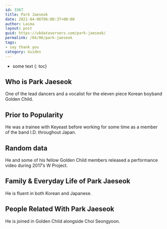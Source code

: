 ```yaml
---
id: 3367
title: Park Jaeseok
date: 2021-04-06T06:00:37+00:00
author: Laima
layout: post
guid: https://ukdataservers.com/park-jaeseok/
permalink: /04/06/park-jaeseok
tags:
- say thank you
category: Guides
---
```


* some text
{: toc}


## Who is Park Jaeseok
                  
                  
                  
One of the lead dancers and a vocalist for the eleven piece Korean boyband Golden Child. 
                  
              
            
              
            
                
                
                
## Prior to Popularity
                  
                  
                  
He was a trainee with Keyeast before working for some time as a member of the band I.D. throughout Japan. 
                  
              
            
              
            
                
                
                
## Random data
                  
                  
                  
He and some of his fellow Golden Child members released a performance video during 2017&#8217;s W Project. 
                  
              
            
              
            
                
                
                
## Family & Everyday Life of Park Jaeseok
                  
                  
                  
He is fluent in both Korean and Japanese. 
                  
              
            
              
            
                
                
                
## People Related With Park Jaeseok
                  
                  
                  
He is joined in Golden Child alongside Choi Seongyoon. 
                  
              
            
              
            
                
              
            
              
              
            
            
              
            
          
          
          